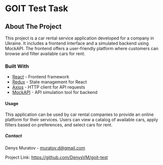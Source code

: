 # GOIT Test Task

## About The Project

This project is a car rental service application developed for a company in Ukraine. It includes a frontend interface and a simulated backend using MockAPI. The frontend offers a user-friendly platform where customers can browse and filter available cars for rent.

### Built With

- [React](https://reactjs.org/) - Frontend framework
- [Redux](https://redux.js.org/) - State management for React
- [Axios](https://github.com/axios/axios) - HTTP client for API requests
- [MockAPI](https://mockapi.io/) - API simulation tool for backend

#### Usage

This application can be used by car rental companies to provide an online platform for their services. Users can view a catalog of available cars, apply filters based on preferences, and select cars for rent.

##### Contact

Denys Muratov - muratov.d@gmail.com

Project Link: https://github.com/DenysVM/goit-test
